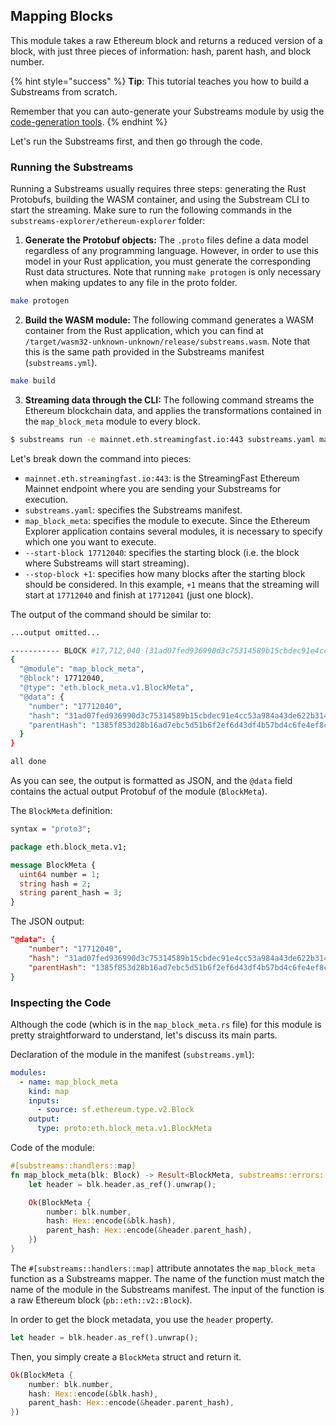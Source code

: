 ## Mapping Blocks

This module takes a raw Ethereum block and returns a reduced version of a block, with just three pieces of information: hash, parent hash, and block number.

{% hint style="success" %}
**Tip**: This tutorial teaches you how to build a Substreams from scratch.

Remember that you can auto-generate your Substreams module by usig the [code-generation tools](../../../getting-started/evm/emv-first-sql.md).
{% endhint %}

Let's run the Substreams first, and then go through the code.

### Running the Substreams

Running a Substreams usually requires three steps: generating the Rust Protobufs, building the WASM container, and using the Substream CLI to start the streaming. Make sure to run the following commands in the `substreams-explorer/ethereum-explorer` folder:

1. **Generate the Protobuf objects:** The `.proto` files define a data model regardless of any programming language. However, in order to use this model in your Rust application, you must generate the corresponding Rust data structures. Note that running `make protogen` is only necessary when making updates to any file in the proto folder.

```bash
make protogen
```

2. **Build the WASM module:** The following command generates a WASM container from the Rust application, which you can find at `/target/wasm32-unknown-unknown/release/substreams.wasm`. Note that this is the same path provided in the Substreams manifest (`substreams.yml`).

```bash
make build
```

3. **Streaming data through the CLI:** The following command streams the Ethereum blockchain data, and applies the transformations contained in the `map_block_meta` module to every block.

```bash
$ substreams run -e mainnet.eth.streamingfast.io:443 substreams.yaml map_block_meta --start-block 17712040 --stop-block +1
```

Let's break down the command into pieces:

- `mainnet.eth.streamingfast.io:443`: is the StreamingFast Ethereum Mainnet endpoint where you are sending your Substreams for execution.
- `substreams.yaml`: specifies the Substreams manifest.
- `map_block_meta`: specifies the module to execute. Since the Ethereum Explorer application contains several modules, it is necessary to specify which one you want to execute.
- `--start-block 17712040`: specifies the starting block (i.e. the block where Substreams will start streaming).
- `--stop-block +1`: specifies how many blocks after the starting block should be considered. In this example, `+1` means that the streaming will start at `17712040` and finish at `17712041` (just one block).

The output of the command should be similar to:

```bash
...output omitted...

----------- BLOCK #17,712,040 (31ad07fed936990d3c75314589b15cbdec91e4cc53a984a43de622b314c38d0b) ---------------
{
  "@module": "map_block_meta",
  "@block": 17712040,
  "@type": "eth.block_meta.v1.BlockMeta",
  "@data": {
    "number": "17712040",
    "hash": "31ad07fed936990d3c75314589b15cbdec91e4cc53a984a43de622b314c38d0b",
    "parentHash": "1385f853d28b16ad7ebc5d51b6f2ef6d43df4b57bd4c6fe4ef8ccb6f266d8b91"
  }
}

all done
```

As you can see, the output is formatted as JSON, and the `@data` field contains the actual output Protobuf of the module (`BlockMeta`).

The `BlockMeta` definition:

```protobuf
syntax = "proto3";

package eth.block_meta.v1;

message BlockMeta {
  uint64 number = 1;
  string hash = 2;
  string parent_hash = 3;
}
```

The JSON output:

```json
"@data": {
    "number": "17712040",
    "hash": "31ad07fed936990d3c75314589b15cbdec91e4cc53a984a43de622b314c38d0b",
    "parentHash": "1385f853d28b16ad7ebc5d51b6f2ef6d43df4b57bd4c6fe4ef8ccb6f266d8b91"
}
```

### Inspecting the Code

Although the code (which is in the `map_block_meta.rs` file) for this module is pretty straightforward to understand, let's discuss its main parts.

Declaration of the module in the manifest (`substreams.yml`):

```yaml
modules:
  - name: map_block_meta
    kind: map
    inputs:
      - source: sf.ethereum.type.v2.Block
    output:
      type: proto:eth.block_meta.v1.BlockMeta
```

Code of the module:

```rust
#[substreams::handlers::map]
fn map_block_meta(blk: Block) -> Result<BlockMeta, substreams::errors::Error> {
    let header = blk.header.as_ref().unwrap();

    Ok(BlockMeta {
        number: blk.number,
        hash: Hex::encode(&blk.hash),
        parent_hash: Hex::encode(&header.parent_hash),
    })
}
```

The `#[substreams::handlers::map]` attribute annotates the `map_block_meta` function as a Substreams mapper. The name of the function must match the name of the module in the Substreams manifest. The input of the function is a raw Ethereum block (`pb::eth::v2::Block`).

In order to get the block metadata, you use the `header` property.

```rust
let header = blk.header.as_ref().unwrap();
```

Then, you simply create a `BlockMeta` struct and return it.

```rust
Ok(BlockMeta {
    number: blk.number,
    hash: Hex::encode(&blk.hash),
    parent_hash: Hex::encode(&header.parent_hash),
})
```
